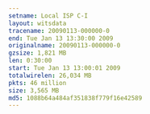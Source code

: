 ```yaml
---
setname: Local ISP C-I
layout: witsdata
tracename: 20090113-000000-0
end: Tue Jan 13 13:30:00 2009
originalname: 20090113-000000-0
gzsize: 1,821 MB
len: 0:30:00
start: Tue Jan 13 13:00:01 2009
totalwirelen: 26,034 MB
pkts: 46 million
size: 3,565 MB
md5: 1088b64a484af351838f779f16e42589
---
```

